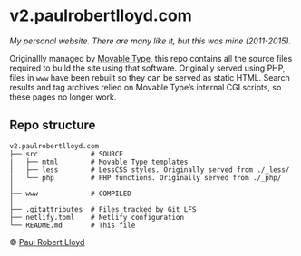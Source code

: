 # v2.paulrobertlloyd.com

*My personal website. There are many like it, but this was mine (2011-2015).*

Originallly managed by [Movable Type](https://movabletype.org), this repo contains all the source files required to build the site using that software. Originally served using PHP, files in `www` have been rebuilt so they can be served as static HTML. Search results and tag archives relied on Movable Type’s internal CGI scripts, so these pages no longer work.

## Repo structure

```
v2.paulrobertlloyd.com
├── src             # SOURCE
|   ├── mtml        # Movable Type templates
|   ├── less        # LessCSS styles. Originally served from ./_less/
│   └── php         # PHP functions. Originally served from ./_php/
│
├── www             # COMPILED
│
├── .gitattributes  # Files tracked by Git LFS
├── netlify.toml    # Netlify configuration
└── README.md       # This file
```

© [Paul Robert Lloyd](https://paulrobertlloyd.com)
